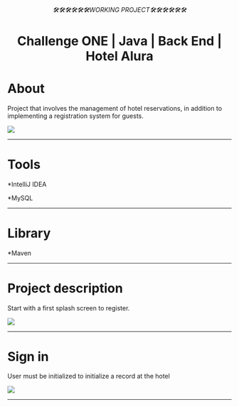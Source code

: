 <html>
  <div align="center">
 <h6>🛠🛠🛠🛠🛠🛠WORKING PROJECT🛠🛠🛠🛠🛠🛠</h6>   
 <h1>Challenge ONE | Java | Back End | Hotel Alura</h1>
</div>

<div>
 <h1>About</h1>
<p>Project that involves the management of hotel reservations, in addition to implementing a registration system for guests.</p>
 <img src="https://github.com/Magucho/Challenge_Back_End_Java_JDBC_Hotel_Alura/assets/98346054/bfab8571-e672-42d3-b074-77d7809e6d30">
 </div>
 
 ---

<div>
 <h1>Tools</h1>
<p>*IntelliJ IDEA</p>
<p>*MySQL</p>
</div>

---
<div>
 <h1>Library</h1>
<p>*Maven</p>
 </div>

 ---

<div>
 <h1>Project description</h1>
<p>Start with a first splash screen to register.</p>
 <img src="https://github.com/Magucho/Challenge_Back_End_Java_JDBC_Hotel_Alura/assets/98346054/a8396f0f-a90f-4fd7-913a-4625027f8816">

 ---

 <div>
 <h1>Sign in</h1>
<p>User must be initialized to initialize a record at the hotel</p>
 <img src="https://github.com/Magucho/Challenge_Back_End_Java_JDBC_Hotel_Alura/assets/98346054/8f1c8676-15f3-41cd-afc2-d3e2afb03678">

  ---
</html>


